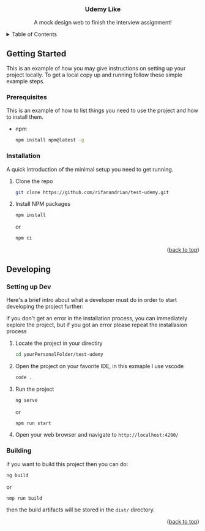 <!-- # NttCodeTest

This project was generated with [Angular CLI](https://github.com/angular/angular-cli) version 13.2.6.

## Development server

Run `ng serve` for a dev server. Navigate to `http://localhost:4200/`. The app will automatically reload if you change any of the source files.

## Code scaffolding

Run `ng generate component component-name` to generate a new component. You can also use `ng generate directive|pipe|service|class|guard|interface|enum|module`.

## Build

Run `ng build` to build the project. The build artifacts will be stored in the `dist/` directory.

## Running unit tests

Run `ng test` to execute the unit tests via [Karma](https://karma-runner.github.io).

## Running end-to-end tests

Run `ng e2e` to execute the end-to-end tests via a platform of your choice. To use this command, you need to first add a package that implements end-to-end testing capabilities.

## Further help

To get more help on the Angular CLI use `ng help` or go check out the [Angular CLI Overview and Command Reference](https://angular.io/cli) page. -->


<div align="center">
  <h3 align="center">Udemy Like</h3>

  <p align="center">
    A mock design web to finish the interview assignment!
  </p>
</div>



<!-- TABLE OF CONTENTS -->
<details>
  <summary>Table of Contents</summary>
  <ol>
    <li>
      <a href="#getting-started">Getting Started</a>
      <ul>
        <li><a href="#prerequisites">Prerequisites</a></li>
        <li><a href="#installation">Installation</a></li>
      </ul>
    </li>
    <li><a href="#usage">Usage</a></li>
    <li><a href="#roadmap">Roadmap</a></li>
    <li><a href="#contributing">Contributing</a></li>
    <li><a href="#license">License</a></li>
    <li><a href="#contact">Contact</a></li>
    <li><a href="#acknowledgments">Acknowledgments</a></li>
  </ol>
</details>

## Getting Started

This is an example of how you may give instructions on setting up your project locally.
To get a local copy up and running follow these simple example steps.

### Prerequisites

This is an example of how to list things you need to use the project and how to install them.
* npm
  ```sh
  npm install npm@latest -g
  ```

### Installation

A quick introduction of the minimal setup you need to get running.

1. Clone the repo
   ```sh
   git clone https://github.com/rifanandrian/test-udemy.git
   ```
2. Install NPM packages
   ```sh
   npm install
   ```
   or
   ```sh
   npm ci
   ```
<p align="right">(<a href="#readme-top">back to top</a>)</p>



<!-- USAGE EXAMPLES -->
## Developing

### Setting up Dev

Here's a brief intro about what a developer must do in order to start developing
the project further:

if you don't get an error in the installation process, you can immediately explore the project,
but if you got an error please repeat the installasion process

1. Locate the project in your directiry
   ```sh
   cd yourPersonalFolder/test-udemy
   ```
2. Open the project on your favorite IDE, in this exmaple I use vscode
   ```sh
   code .
   ```
3. Run the project
   ```sh
   ng serve
   ```
   or
   ```sh
   npm run start
   ```
4. Open your web browser and navigate to `http://localhost:4200/`

### Building

if you want to build this project then you can do:

```sh
ng build
```
or 
```sh
nmp run build
```

then the build artifacts will be stored in the `dist/` directory.

<p align="right">(<a href="#readme-top">back to top</a>)</p>
